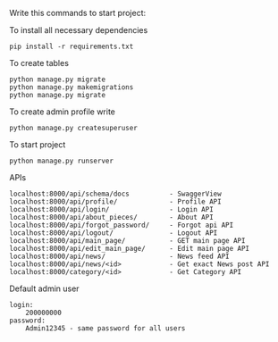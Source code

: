 Write this commands to start project:

To install all necessary dependencies 
```
pip install -r requirements.txt
```
To create tables 
```
python manage.py migrate
python manage.py makemigrations
python manage.py migrate
```
To create admin profile write
```
python manage.py createsuperuser
```
To start project 
```
python manage.py runserver
```
APIs
```
localhost:8000/api/schema/docs          - SwaggerView
localhost:8000/api/profile/             - Profile API
localhost:8000/api/login/               - Login API
localhost:8000/api/about_pieces/        - About API
localhost:8000/api/forgot_password/     - Forgot api API
localhost:8000/api/logout/              - Logout API
localhost:8000/api/main_page/           - GET main page API
localhost:8000/api/edit_main_page/      - Edit main page API 
localhost:8000/api/news/                - News feed API
localhost:8000/api/news/<id>            - Get exact News post API
localhost:8000/category/<id>            - Get Category API
```
Default admin user
```
login:
    200000000
password:
    Admin12345 - same password for all users
```